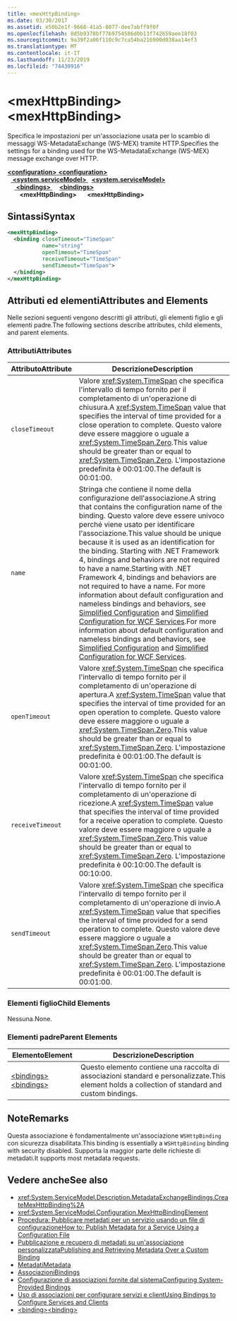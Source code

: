 ```yaml
---
title: <mexHttpBinding>
ms.date: 03/30/2017
ms.assetid: e50b2e1f-9668-41a5-8077-dee7abff9f0f
ms.openlocfilehash: 8d5b9378bf7769754586d0b13f742659aee18f03
ms.sourcegitcommit: 9a39f2a06f110c9c7ca54ba216900d038aa14ef3
ms.translationtype: MT
ms.contentlocale: it-IT
ms.lasthandoff: 11/23/2019
ms.locfileid: "74430916"
---
```

# <a name="mexhttpbinding"></a><span data-ttu-id="7894c-101">\<mexHttpBinding></span><span class="sxs-lookup"><span data-stu-id="7894c-101">\<mexHttpBinding></span></span>
<span data-ttu-id="7894c-102">Specifica le impostazioni per un'associazione usata per lo scambio di messaggi WS-MetadataExchange (WS-MEX) tramite HTTP.</span><span class="sxs-lookup"><span data-stu-id="7894c-102">Specifies the settings for a binding used for the WS-MetadataExchange (WS-MEX) message exchange over HTTP.</span></span>  
  
<span data-ttu-id="7894c-103">[ **\<configuration>** ](../configuration-element.md)</span><span class="sxs-lookup"><span data-stu-id="7894c-103">[**\<configuration>**](../configuration-element.md)</span></span>\
<span data-ttu-id="7894c-104">&nbsp;&nbsp;[ **\<system.serviceModel>** ](system-servicemodel.md)</span><span class="sxs-lookup"><span data-stu-id="7894c-104">&nbsp;&nbsp;[**\<system.serviceModel>**](system-servicemodel.md)</span></span>\
<span data-ttu-id="7894c-105">&nbsp;&nbsp;&nbsp;&nbsp;[ **\<bindings>** ](bindings.md)</span><span class="sxs-lookup"><span data-stu-id="7894c-105">&nbsp;&nbsp;&nbsp;&nbsp;[**\<bindings>**](bindings.md)</span></span>\
<span data-ttu-id="7894c-106">&nbsp;&nbsp;&nbsp;&nbsp;&nbsp;&nbsp; **\<mexHttpBinding>**</span><span class="sxs-lookup"><span data-stu-id="7894c-106">&nbsp;&nbsp;&nbsp;&nbsp;&nbsp;&nbsp;**\<mexHttpBinding>**</span></span>  
  
## <a name="syntax"></a><span data-ttu-id="7894c-107">Sintassi</span><span class="sxs-lookup"><span data-stu-id="7894c-107">Syntax</span></span>  
  
```xml  
<mexHttpBinding>
  <binding closeTimeout="TimeSpan"
           name="string"
           openTimeout="TimeSpan"
           receiveTimeout="TimeSpan"
           sendTimeout="TimeSpan">
  </binding>
</mexHttpBinding>
```  
  
## <a name="attributes-and-elements"></a><span data-ttu-id="7894c-108">Attributi ed elementi</span><span class="sxs-lookup"><span data-stu-id="7894c-108">Attributes and Elements</span></span>  
 <span data-ttu-id="7894c-109">Nelle sezioni seguenti vengono descritti gli attributi, gli elementi figlio e gli elementi padre.</span><span class="sxs-lookup"><span data-stu-id="7894c-109">The following sections describe attributes, child elements, and parent elements.</span></span>  
  
### <a name="attributes"></a><span data-ttu-id="7894c-110">Attributi</span><span class="sxs-lookup"><span data-stu-id="7894c-110">Attributes</span></span>  
  
|<span data-ttu-id="7894c-111">Attributo</span><span class="sxs-lookup"><span data-stu-id="7894c-111">Attribute</span></span>|<span data-ttu-id="7894c-112">Descrizione</span><span class="sxs-lookup"><span data-stu-id="7894c-112">Description</span></span>|  
|---------------|-----------------|  
|`closeTimeout`|<span data-ttu-id="7894c-113">Valore <xref:System.TimeSpan> che specifica l'intervallo di tempo fornito per il completamento di un'operazione di chiusura.</span><span class="sxs-lookup"><span data-stu-id="7894c-113">A <xref:System.TimeSpan> value that specifies the interval of time provided for a close operation to complete.</span></span> <span data-ttu-id="7894c-114">Questo valore deve essere maggiore o uguale a <xref:System.TimeSpan.Zero>.</span><span class="sxs-lookup"><span data-stu-id="7894c-114">This value should be greater than or equal to <xref:System.TimeSpan.Zero>.</span></span> <span data-ttu-id="7894c-115">L'impostazione predefinita è 00:01:00.</span><span class="sxs-lookup"><span data-stu-id="7894c-115">The default is 00:01:00.</span></span>|  
|`name`|<span data-ttu-id="7894c-116">Stringa che contiene il nome della configurazione dell'associazione.</span><span class="sxs-lookup"><span data-stu-id="7894c-116">A string that contains the configuration name of the binding.</span></span> <span data-ttu-id="7894c-117">Questo valore deve essere univoco perché viene usato per identificare l'associazione.</span><span class="sxs-lookup"><span data-stu-id="7894c-117">This value should be unique because it is used as an identification for the binding.</span></span> <span data-ttu-id="7894c-118">Starting with .NET Framework 4, bindings and behaviors are not required to have a name.</span><span class="sxs-lookup"><span data-stu-id="7894c-118">Starting with .NET Framework 4, bindings and behaviors are not required to have a name.</span></span> <span data-ttu-id="7894c-119">For more information about default configuration and nameless bindings and behaviors, see [Simplified Configuration](../../../wcf/simplified-configuration.md) and [Simplified Configuration for WCF Services](../../../wcf/samples/simplified-configuration-for-wcf-services.md).</span><span class="sxs-lookup"><span data-stu-id="7894c-119">For more information about default configuration and nameless bindings and behaviors, see [Simplified Configuration](../../../wcf/simplified-configuration.md) and [Simplified Configuration for WCF Services](../../../wcf/samples/simplified-configuration-for-wcf-services.md).</span></span>|  
|`openTimeout`|<span data-ttu-id="7894c-120">Valore <xref:System.TimeSpan> che specifica l'intervallo di tempo fornito per il completamento di un'operazione di apertura.</span><span class="sxs-lookup"><span data-stu-id="7894c-120">A <xref:System.TimeSpan> value that specifies the interval of time provided for an open operation to complete.</span></span> <span data-ttu-id="7894c-121">Questo valore deve essere maggiore o uguale a <xref:System.TimeSpan.Zero>.</span><span class="sxs-lookup"><span data-stu-id="7894c-121">This value should be greater than or equal to <xref:System.TimeSpan.Zero>.</span></span> <span data-ttu-id="7894c-122">L'impostazione predefinita è 00:01:00.</span><span class="sxs-lookup"><span data-stu-id="7894c-122">The default is 00:01:00.</span></span>|  
|`receiveTimeout`|<span data-ttu-id="7894c-123">Valore <xref:System.TimeSpan> che specifica l'intervallo di tempo fornito per il completamento di un'operazione di ricezione.</span><span class="sxs-lookup"><span data-stu-id="7894c-123">A <xref:System.TimeSpan> value that specifies the interval of time provided for a receive operation to complete.</span></span> <span data-ttu-id="7894c-124">Questo valore deve essere maggiore o uguale a <xref:System.TimeSpan.Zero>.</span><span class="sxs-lookup"><span data-stu-id="7894c-124">This value should be greater than or equal to <xref:System.TimeSpan.Zero>.</span></span> <span data-ttu-id="7894c-125">L'impostazione predefinita è 00:10:00.</span><span class="sxs-lookup"><span data-stu-id="7894c-125">The default is 00:10:00.</span></span>|  
|`sendTimeout`|<span data-ttu-id="7894c-126">Valore <xref:System.TimeSpan> che specifica l'intervallo di tempo fornito per il completamento di un'operazione di invio.</span><span class="sxs-lookup"><span data-stu-id="7894c-126">A <xref:System.TimeSpan> value that specifies the interval of time provided for a send operation to complete.</span></span> <span data-ttu-id="7894c-127">Questo valore deve essere maggiore o uguale a <xref:System.TimeSpan.Zero>.</span><span class="sxs-lookup"><span data-stu-id="7894c-127">This value should be greater than or equal to <xref:System.TimeSpan.Zero>.</span></span> <span data-ttu-id="7894c-128">L'impostazione predefinita è 00:01:00.</span><span class="sxs-lookup"><span data-stu-id="7894c-128">The default is 00:01:00.</span></span>|  
  
### <a name="child-elements"></a><span data-ttu-id="7894c-129">Elementi figlio</span><span class="sxs-lookup"><span data-stu-id="7894c-129">Child Elements</span></span>  
 <span data-ttu-id="7894c-130">Nessuna.</span><span class="sxs-lookup"><span data-stu-id="7894c-130">None.</span></span>  
  
### <a name="parent-elements"></a><span data-ttu-id="7894c-131">Elementi padre</span><span class="sxs-lookup"><span data-stu-id="7894c-131">Parent Elements</span></span>  
  
|<span data-ttu-id="7894c-132">Elemento</span><span class="sxs-lookup"><span data-stu-id="7894c-132">Element</span></span>|<span data-ttu-id="7894c-133">Descrizione</span><span class="sxs-lookup"><span data-stu-id="7894c-133">Description</span></span>|  
|-------------|-----------------|  
|[<span data-ttu-id="7894c-134">\<bindings></span><span class="sxs-lookup"><span data-stu-id="7894c-134">\<bindings></span></span>](bindings.md)|<span data-ttu-id="7894c-135">Questo elemento contiene una raccolta di associazioni standard e personalizzate.</span><span class="sxs-lookup"><span data-stu-id="7894c-135">This element holds a collection of standard and custom bindings.</span></span>|  
  
## <a name="remarks"></a><span data-ttu-id="7894c-136">Note</span><span class="sxs-lookup"><span data-stu-id="7894c-136">Remarks</span></span>  
 <span data-ttu-id="7894c-137">Questa associazione è fondamentalmente un'associazione `WSHttpBinding` con sicurezza disabilitata.</span><span class="sxs-lookup"><span data-stu-id="7894c-137">This binding is essentially a `WSHttpBinding` binding with security disabled.</span></span> <span data-ttu-id="7894c-138">Supporta la maggior parte delle richieste di metadati.</span><span class="sxs-lookup"><span data-stu-id="7894c-138">It supports most metadata requests.</span></span>  
  
## <a name="see-also"></a><span data-ttu-id="7894c-139">Vedere anche</span><span class="sxs-lookup"><span data-stu-id="7894c-139">See also</span></span>

- <xref:System.ServiceModel.Description.MetadataExchangeBindings.CreateMexHttpBinding%2A>
- <xref:System.ServiceModel.Configuration.MexHttpBindingElement>
- [<span data-ttu-id="7894c-140">Procedura: Pubblicare metadati per un servizio usando un file di configurazione</span><span class="sxs-lookup"><span data-stu-id="7894c-140">How to: Publish Metadata for a Service Using a Configuration File</span></span>](../../../wcf/feature-details/how-to-publish-metadata-for-a-service-using-a-configuration-file.md)
- [<span data-ttu-id="7894c-141">Pubblicazione e recupero di metadati su un'associazione personalizzata</span><span class="sxs-lookup"><span data-stu-id="7894c-141">Publishing and Retrieving Metadata Over a Custom Binding</span></span>](../../../wcf/extending/publishing-and-retrieving-metadata-over-a-custom-binding.md)
- [<span data-ttu-id="7894c-142">Metadati</span><span class="sxs-lookup"><span data-stu-id="7894c-142">Metadata</span></span>](../../../wcf/feature-details/metadata.md)
- [<span data-ttu-id="7894c-143">Associazioni</span><span class="sxs-lookup"><span data-stu-id="7894c-143">Bindings</span></span>](../../../wcf/bindings.md)
- [<span data-ttu-id="7894c-144">Configurazione di associazioni fornite dal sistema</span><span class="sxs-lookup"><span data-stu-id="7894c-144">Configuring System-Provided Bindings</span></span>](../../../wcf/feature-details/configuring-system-provided-bindings.md)
- [<span data-ttu-id="7894c-145">Uso di associazioni per configurare servizi e client</span><span class="sxs-lookup"><span data-stu-id="7894c-145">Using Bindings to Configure Services and Clients</span></span>](../../../wcf/using-bindings-to-configure-services-and-clients.md)
- [<span data-ttu-id="7894c-146">\<binding></span><span class="sxs-lookup"><span data-stu-id="7894c-146">\<binding></span></span>](bindings.md)
